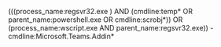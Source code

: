 (((process_name:regsvr32.exe ) AND (cmdline:temp* OR parent_name:powershell.exe OR cmdline:scrobj*)) OR (process_name:wscript.exe AND parent_name:regsvr32.exe)) -cmdline:Microsoft.Teams.Addin*
